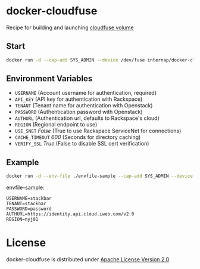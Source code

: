 # docker-cloudfuse

Recipe for building and launching [cloudfuse volume](https://github.com/fordodone/cloudfuse)

## Start

```sh
docker run -d --cap-add SYS_ADMIN --device /dev/fuse internap/docker-cloudfuse
```

## Environment Variables

* `USERNAME` (Account username for authentication, required)
* `API_KEY` (API key for authentication with Rackspace)
* `TENANT` (Tenant name for authentication with Openstack)
* `PASSWORD` (Authentication password with Openstack)
* `AUTHURL` (Authentication url, defaults to Rackspace's cloud)
* `REGION` (Regional endpoint to use)
* `USE_SNET` *False* (True to use Rackspace ServiceNet for connections)
* `CACHE_TIMEOUT` *600* (Seconds for directory caching)
* `VERIFY_SSL` *True* (False to disable SSL cert verification)


## Example

```sh
docker run -d --env-file ./envfile-sample --cap-add SYS_ADMIN --device /dev/fuse internap/docker-cloudfuse
```

envfile-sample:
```
USERNAME=stackbar
TENANT=stackbar
PASSWORD=password
AUTHURL=https://identity.api.cloud.iweb.com/v2.0
REGION=nyj01
```


# License

docker-cloudfuse is distributed under [Apache License Version 2.0](LICENSE).

